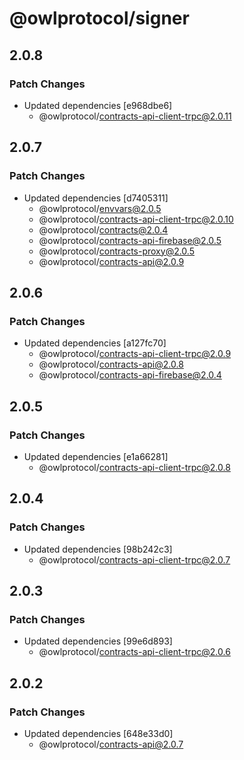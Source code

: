 # @owlprotocol/signer

## 2.0.8

### Patch Changes

- Updated dependencies [e968dbe6]
  - @owlprotocol/contracts-api-client-trpc@2.0.11

## 2.0.7

### Patch Changes

- Updated dependencies [d7405311]
  - @owlprotocol/envvars@2.0.5
  - @owlprotocol/contracts-api-client-trpc@2.0.10
  - @owlprotocol/contracts@2.0.4
  - @owlprotocol/contracts-api-firebase@2.0.5
  - @owlprotocol/contracts-proxy@2.0.5
  - @owlprotocol/contracts-api@2.0.9

## 2.0.6

### Patch Changes

- Updated dependencies [a127fc70]
  - @owlprotocol/contracts-api-client-trpc@2.0.9
  - @owlprotocol/contracts-api@2.0.8
  - @owlprotocol/contracts-api-firebase@2.0.4

## 2.0.5

### Patch Changes

- Updated dependencies [e1a66281]
  - @owlprotocol/contracts-api-client-trpc@2.0.8

## 2.0.4

### Patch Changes

- Updated dependencies [98b242c3]
  - @owlprotocol/contracts-api-client-trpc@2.0.7

## 2.0.3

### Patch Changes

- Updated dependencies [99e6d893]
  - @owlprotocol/contracts-api-client-trpc@2.0.6

## 2.0.2

### Patch Changes

- Updated dependencies [648e33d0]
  - @owlprotocol/contracts-api@2.0.7

